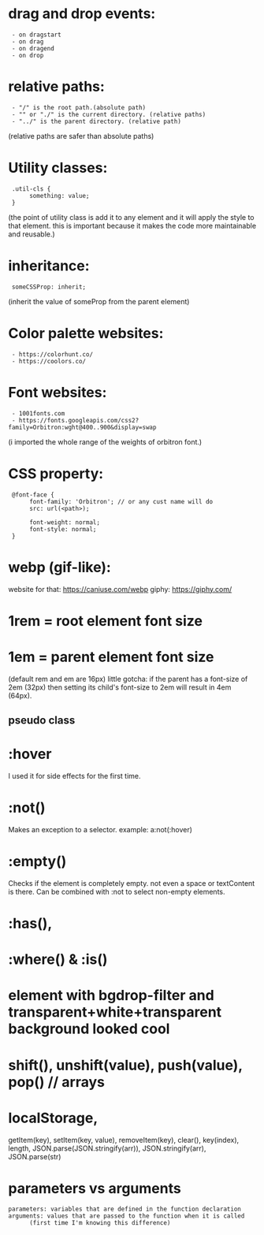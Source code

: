 # drag and drop events:
     - on dragstart
     - on drag
     - on dragend
     - on drop

# relative paths:
     - "/" is the root path.(absolute path)
     - "" or "./" is the current directory. (relative paths)
     - "../" is the parent directory. (relative path)
(relative paths are safer than absolute paths)

# Utility classes:
     .util-cls {
          something: value;
     }
(the point of utility class is add it to any element and it will apply the style to that element. this is important because it makes the code more maintainable and reusable.)

# inheritance:
     someCSSProp: inherit;
(inherit the value of someProp from the parent element)

# Color palette websites:
     - https://colorhunt.co/
     - https://coolors.co/

# Font websites:
     - 1001fonts.com
     - https://fonts.googleapis.com/css2?family=Orbitron:wght@400..900&display=swap
(i imported the whole range of the weights of orbitron font.)

# CSS property: 
     @font-face {
          font-family: 'Orbitron'; // or any cust name will do
          src: url(<path>);
<!--!  i used the downloaded local font which is at ./fonts/ -->
          font-weight: normal;
          font-style: normal;
     }
# webp (gif-like):
  website for that: https://caniuse.com/webp
  giphy: https://giphy.com/

# 1rem = root element font size 
# 1em = parent element font size
(default rem and em are 16px)
little gotcha: if the parent has a font-size of 2em (32px) then setting its child's font-size to 2em will result in 4em (64px).

## pseudo class

# :hover
 I used it for side effects for the first time.

# :not()
 Makes an exception to a selector.
 example: a:not(:hover)  
     
# :empty()
 Checks if the element is completely empty. not even a space or textContent is there.
 Can be combined with :not to select non-empty elements.

# :has(),

# :where() & :is()


# element with bgdrop-filter and transparent+white+transparent background looked cool

# shift(), unshift(value), push(value), pop() // arrays

# localStorage,
   getItem(key), setItem(key, value),
   removeItem(key), clear(),
   key(index), length, 
   JSON.parse(JSON.stringify(arr)), JSON.stringify(arr), JSON.parse(str)

# parameters vs arguments
    parameters: variables that are defined in the function declaration
    arguments: values that are passed to the function when it is called
          (first time I'm knowing this difference)
